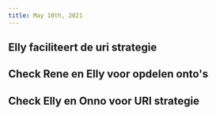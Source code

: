 ```yaml
---
title: May 10th, 2021
---
```


## Elly faciliteert de uri strategie
## Check Rene en Elly voor opdelen onto's
## Check Elly en Onno voor URI strategie
